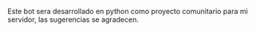 Este bot sera desarrollado en python como proyecto comunitario para mi servidor, las sugerencias se agradecen.